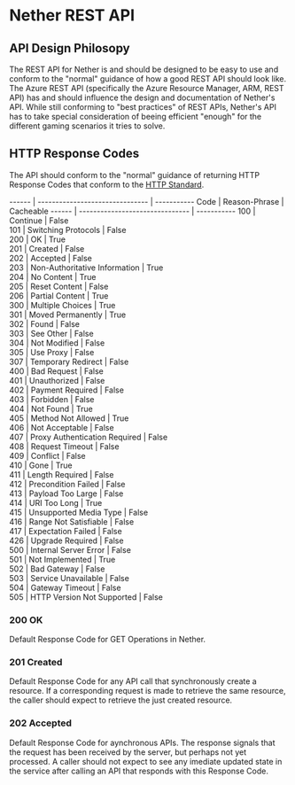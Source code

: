 # Nether REST API

## API Design Philosopy

The REST API for Nether is and should be designed to be easy to use and conform to the "normal" guidance of how a good REST API should look like. The Azure REST API (specifically the Azure Resource Manager, ARM, REST API) has and should influence the design and documentation of Nether's API. While still conforming to "best practices" of REST APIs, Nether's API has to take special consideration of beeing efficient "enough" for the different gaming scenarios it tries to solve.

## HTTP Response Codes

The API should conform to the "normal" guidance of returning HTTP Response Codes that conform to the [HTTP Standard](https://tools.ietf.org/html/rfc7231).

------ | ------------------------------- | -----------
 Code  |  Reason-Phrase                  |  Cacheable 
------ | ------------------------------- | -----------
 100   |  Continue                       |  False     
 101   |  Switching Protocols            |  False     
 200   |  OK                             |  True      
 201   |  Created                        |  False     
 202   |  Accepted                       |  False     
 203   |  Non-Authoritative Information  |  True      
 204   |  No Content                     |  True      
 205   |  Reset Content                  |  False     
 206   |  Partial Content                |  True      
 300   |  Multiple Choices               |  True      
 301   |  Moved Permanently              |  True      
 302   |  Found                          |  False     
 303   |  See Other                      |  False     
 304   |  Not Modified                   |  False     
 305   |  Use Proxy                      |  False     
 307   |  Temporary Redirect             |  False     
 400   |  Bad Request                    |  False     
 401   |  Unauthorized                   |  False     
 402   |  Payment Required               |  False     
 403   |  Forbidden                      |  False     
 404   |  Not Found                      |  True      
 405   |  Method Not Allowed             |  True      
 406   |  Not Acceptable                 |  False     
 407   |  Proxy Authentication Required  |  False     
 408   |  Request Timeout                |  False     
 409   |  Conflict                       |  False     
 410   |  Gone                           |  True      
 411   |  Length Required                |  False     
 412   |  Precondition Failed            |  False     
 413   |  Payload Too Large              |  False     
 414   |  URI Too Long                   |  True      
 415   |  Unsupported Media Type         |  False     
 416   |  Range Not Satisfiable          |  False     
 417   |  Expectation Failed             |  False     
 426   |  Upgrade Required               |  False     
 500   |  Internal Server Error          |  False     
 501   |  Not Implemented                |  True      
 502   |  Bad Gateway                    |  False     
 503   |  Service Unavailable            |  False     
 504   |  Gateway Timeout                |  False     
 505   |  HTTP Version Not Supported     |  False     

### 200 OK

Default Response Code for GET Operations in Nether.

### 201 Created

Default Response Code for any API call that synchronously create a resource. If a corresponding request is made to retrieve the same resource, the caller should expect to retrieve the just created resource.

### 202 Accepted

Default Response Code for aynchronous APIs. The response signals that the request has been received by the server, but perhaps not yet processed. A caller should not expect to see any imediate updated state in the service after calling an API that responds with this Response Code.

